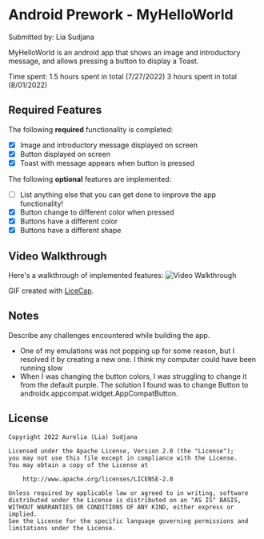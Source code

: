 # Android Prework - MyHelloWorld

Submitted by: Lia Sudjana

MyHelloWorld is an android app that shows an image and introductory message, and allows pressing a button to display a Toast. 

Time spent: 
1.5 hours spent in total (7/27/2022)
3 hours spent in total (8/01/2022)

## Required Features

The following **required** functionality is completed:

* [x] Image and introductory message displayed on screen
* [x] Button displayed on screen
* [x] Toast with message appears when button is pressed 

The following **optional** features are implemented:

* [ ] List anything else that you can get done to improve the app functionality!
* [x] Button change to different color when pressed
* [x] Buttons have a different color
* [x] Buttons have a different shape

## Video Walkthrough

Here's a walkthrough of implemented features:
<img src='https://user-images.githubusercontent.com/79615054/182251613-b7a5b8a5-e4dd-40c1-a9a7-60a01e42a979.gif' title='Video Walkthrough' width='' alt='Video Walkthrough' />

<!-- Replace this with whatever GIF tool you used! -->
GIF created with [LiceCap](http://www.cockos.com/licecap/).  
<!-- Other options include:
[Kap](https://getkap.co/) for macOS
[ScreenToGif](https://www.screentogif.com/) for Windows
[peek](https://github.com/phw/peek) for Linux. -->

## Notes

Describe any challenges encountered while building the app.
- One of my emulations was not popping up for some reason, but I resolved it by creating a new one. I think my computer could have been running slow
- When I was changing the button colors, I was struggling to change it from the default purple. The solution I found was to change Button to androidx.appcompat.widget.AppCompatButton.

## License

    Copyright 2022 Aurelia (Lia) Sudjana

    Licensed under the Apache License, Version 2.0 (the "License");
    you may not use this file except in compliance with the License.
    You may obtain a copy of the License at

        http://www.apache.org/licenses/LICENSE-2.0

    Unless required by applicable law or agreed to in writing, software
    distributed under the License is distributed on an "AS IS" BASIS,
    WITHOUT WARRANTIES OR CONDITIONS OF ANY KIND, either express or implied.
    See the License for the specific language governing permissions and
    limitations under the License.
